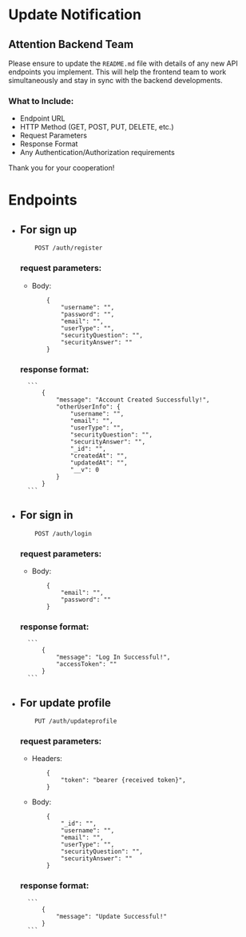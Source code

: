 # Update Notification

## Attention Backend Team

Please ensure to update the `README.md` file with details of any new API endpoints you implement. This will help the frontend team to work simultaneously and stay in sync with the backend developments.

### What to Include:
- Endpoint URL
- HTTP Method (GET, POST, PUT, DELETE, etc.)
- Request Parameters
- Response Format
- Any Authentication/Authorization requirements

Thank you for your cooperation!

# Endpoints
- ## For sign up
    ```
        POST /auth/register
    ```

    ### request parameters: 
     - Body:
        ```
            {
                "username": "",
                "password": "",
                "email": "",
                "userType": "",
                "securityQuestion": "",
                "securityAnswer": ""
            } 
        
        ```
    ### response format: 
        ```
            {
                "message": "Account Created Successfully!",
                "otherUserInfo": {
                    "username": "",
                    "email": "",
                    "userType": "",
                    "securityQuestion": "",
                    "securityAnswer": "",
                    "_id": "",
                    "createdAt": "",
                    "updatedAt": "",
                    "__v": 0
                }
            }
        ``` 

- ## For sign in
    ```
        POST /auth/login
    ```

    ### request parameters: 
     - Body:
        ```
            {
                "email": "",
                "password": ""
            } 
        
        ```
    ### response format: 
        ```
            {
                "message": "Log In Successful!",
                "accessToken": ""
            }
        ``` 



- ## For update profile
    ```
        PUT /auth/updateprofile
    ```

    ### request parameters: 

    - Headers:
        ```
            {
                "token": "bearer {received token}",
            } 
        
        ```

     - Body:
        ```
            {
                "_id": "",
                "username": "",
                "email": "",
                "userType": "",
                "securityQuestion": "",
                "securityAnswer": ""
            } 
        
        ```
    ### response format: 
        ```
            {
                "message": "Update Successful!"
            }
        ``` 

